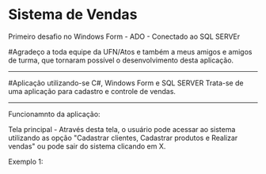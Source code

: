 
# Sistema de Vendas
Primeiro desafio no Windows Form - ADO - Conectado ao SQL SERVEr

#Agradeço a toda equipe da UFN/Atos e também a meus amigos e amigos de turma, que tornaram possível o desenvolvimento desta aplicação.

______________________________________________________________________________________________________________________________________________________
#Aplicação utilizando-se C#, Windows Form e SQL SERVER
Trata-se de uma aplicação para cadastro e controle de vendas.
______________________________________________________________________________________________________________________________________________________
Funcionamnto da aplicação:

Tela principal - Através desta tela, o usuário pode acessar ao sistema utilizando as opção "Cadastrar clientes, Cadastrar produtos e Realizar vendas" 
ou pode sair do sistema clicando em X.

Exemplo 1:
